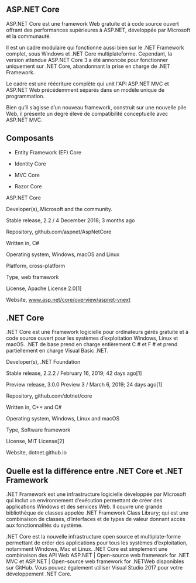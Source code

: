 

## ASP.NET Core

ASP.NET Core est  une framework Web gratuite et à code source ouvert  offrant des performances supérieures à ASP.NET, développée par Microsoft et la communauté.

Il est un cadre modulaire qui fonctionne  aussi bien sur le .NET Framework complet, sous Windows et .NET Core multiplateforme. Cependant, la version attendue ASP.NET Core 3 a été  annoncée pour fonctionner  uniquement sur .NET Core, abandonnant la prise en charge de .NET Framework.

Le cadre est  une  réécriture  complète qui unit l'API ASP.NET MVC et ASP.NET Web précédemment  séparés dans un modèle unique de programmation.

Bien qu’il  s’agisse d’un nouveau framework, construit sur une nouvelle pile Web, il  présente un degré  élevé de compatibilité  conceptuelle avec ASP.NET MVC.

## Composants

-   Entity Framework (EF) Core
    
-   Identity Core
    
-   MVC Core
    

-   Razor Core
    

ASP.NET Core

Developer(s), Microsoft and the community.

Stable release, 2.2 / 4 December 2018; 3 months ago

Repository, github.com/aspnet/AspNetCore

Written in, C#

Operating system, Windows, macOS and Linux

Platform, cross-platform

Type, web framework

License, Apache License 2.0[1]

Website, www.asp.net/core/overview/aspnet-vnext

## .NET Core

.NET Core est  une Framework logicielle pour ordinateurs  gérés  gratuite et à code source ouvert pour les systèmes  d’exploitation Windows, Linux et macOS. .NET de base prend en charge entièrement C # et F # et prend  partiellement en charge Visual Basic .NET.

  
Developer(s), .NET Foundation

Stable release, 2.2.2 / February 16, 2019; 42 days ago[1]

Preview release, 3.0.0 Preview 3 / March 6, 2019; 24 days ago[1]

Repository, github.com/dotnet/core

Written in, C++ and C#

Operating system, Windows, Linux and macOS

Type, Software framework

License, MIT License[2]

Website, dotnet.github.io

## Quelle est la différence entre .NET Core et .NET Framework

.NET Framework  est  une infrastructure logicielle  développée par Microsoft qui inclut un environnement  d’exécution  permettant de créer des applications Windows et des services Web. Il couvre  une  grande  bibliothèque de classes appelée  .NET Framework Class Library; qui est  une  combinaison de classes, d’interfaces et de types de valeur  donnant  accès aux fonctionnalités du système.

.NET Core est la nouvelle infrastructure open source et multiplate-forme  permettant de créer des applications pour tous les systèmes  d’exploitation, notamment Windows, Mac et Linux. .NET Core est  simplement  une  combinaison des API Web ASP.NET | Open-source web framework for .NET MVC et ASP.NET | Open-source web framework for .NETWeb  disponibles sur GitHub. Vous pouvez  également  utiliser Visual Studio 2017 pour votre  développement .NET Core.